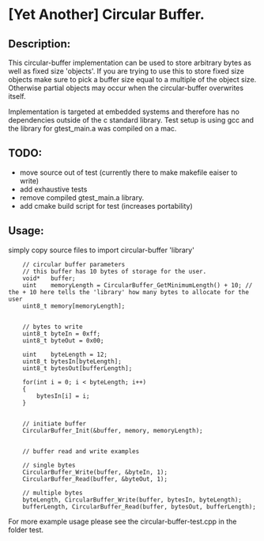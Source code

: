 # [Yet Another] Circular Buffer.

## Description:
This circular-buffer implementation can be used to store arbitrary bytes as well as fixed size 'objects'. If you are trying to use this to store fixed size objects make sure to pick a buffer size equal to a multiple of the object size. Otherwise partial objects may occur when the circular-buffer overwrites itself.

Implementation is targeted at embedded systems and therefore has no dependencies outside of the c standard library. Test setup is using gcc and the library for gtest_main.a was compiled on a mac.

## TODO:
- move source out of test (currently there to make makefile eaiser to write)
- add exhaustive tests
- remove compiled gtest_main.a library.
- add cmake build script for test (increases portability)



## Usage:
simply copy source files to import circular-buffer 'library'

```
	// circular buffer parameters
	// this buffer has 10 bytes of storage for the user.
	void*	buffer;
	uint	memoryLength = CircularBuffer_GetMinimumLength() + 10; // the + 10 here tells the 'library' how many bytes to allocate for the user
	uint8_t memory[memoryLength];


	// bytes to write
	uint8_t byteIn = 0xff;
	uint8_t byteOut = 0x00;

	uint	byteLength = 12;
	uint8_t bytesIn[byteLength];
	uint8_t bytesOut[bufferLength];

	for(int i = 0; i < byteLength; i++)
	{
		bytesIn[i] = i;
	}


	// initiate buffer
	CircularBuffer_Init(&buffer, memory, memoryLength);


	// buffer read and write examples

	// single bytes
	CircularBuffer_Write(buffer, &byteIn, 1);
	CircularBuffer_Read(buffer, &byteOut, 1);

	// multiple bytes
	byteLength, CircularBuffer_Write(buffer, bytesIn, byteLength);
	bufferLength, CircularBuffer_Read(buffer, bytesOut, bufferLength);

```

For more example usage please see the circular-buffer-test.cpp in the folder test.